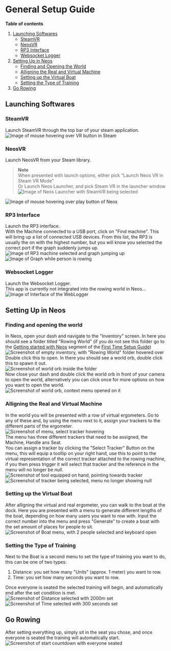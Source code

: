 # General Setup Guide

**Table of contents**
1. [Launching Softwares]()
    * [SteamVR]()
    * [NeosVR]()
    * [RP3 Interface]()
    * [Websocket Logger]()
2. [Setting Up in Neos]()
    * [Finding and Opening the World]()
    * [Alligning the Real and Virtual Machine]()
    * [Setting up the Virtual Boat]()
    * [Setting the Type of Training]()
3. [Go Rowing]()

## Launching Softwares

### SteamVR
Launch SteamVR through the top bar of your steam application.<br>
![Image of mouse hovering over VR button in Steam](/Images/SteamVRLaunch.png)

### NeosVR
Launch NeosVR from your Steam library.<br>
> **Note**<br>
> When presented with launch options, either pick "Launch Neos VR in Steam VR Mode"<br>
> Or Launch Neos Launcher, and pick Steam VR in the launcher window
> ![Image of Neos Launcher with SteamVR being selected](/Images/NeosVRLauncher.png)

![Image of mouse hovering over play button of Neos](/Images/NeosVRLaunchButton.png)

### RP3 Interface
Launch the RP3 interface.<br>
With the Machine connected to a USB port, click on "Find machine". This will bring up a list of connected USB devices. From this list, the RP3 is usually the on with the highest number, but you will know you selected the correct port if the graph suddenly jumps up.<br>
![Image of RP3 machine selected and graph jumping up](/Images/RP3InterfaceMachineSelected.png)<br>
![Image of Graph while person is rowing](/Images/RP3InterfaceRowing.png)

### Websocket Logger
Launch the Websocket Logger.<br>
This app is currently not integrated into the rowing world in Neos...
![Image of Interface of the WebLogger](/Images/WebsocketLoggerRunning.png)

## Setting Up in Neos

### Finding and opening the world
In Neos, open your dash and navigate to the "Inventory" screen. In here you should see a folder titled "Rowing World"
(if you do not see this folder go to the [Getting started with Neos](FirstTimeSetupGuide.md#getting-starter-with-neos) segment of the [First Time Setup Guide](FirstTimeSetupGuide.md))<br>
![Screenshot of empty inventory, with "Rowing World" folder hovered over](/Images/NeosVRInventoryWithFolder.png)<br>
Double click this to open.
In there you should see a world orb, double click this to spawn it out.<br>
![Screenshot of world orb inside the folder](/Images/NeosVROrbInFolder.png)<br>
Now close your dash and double click the world orb in front of your camera to open the world, alternatively you can click once for more options on how you want to open the world.<br>
![Screenshot of world orb, context menu opened on it](/Images/NeosVROrbContextMenu.png)

### Alligning the Real and Virtual Machine
In the world you will be presented with a row of virtual ergometers. Go to any of these and, by using the menu next to it, assign your trackers to the different parts of the ergometer.<br>
![Screenshot of menu, select tracker hovering](/Images/NeosVRSelectTrackerHover.png)<br>
The menu has three different trackers that need to be assigned, the Machine, Handle ans Seat.<br>
You can assign a tracker by clicking the "Select Tracker" Button on the menu, this will equip a tooltip on your right hand, use this to point to the virtual representation of the correct tracker attached to the rowing machine, if you then press trigger it will select that tracker and the reference in the menu will no longer be <i>null</i>.<br>
![Screenshot of tool equipped on hand, pointing towards tracker](/Images/NeosVRTrackerSelection.png)<br>
![Screenshot of tracker being selected, menu no longer showing null](/Images/NeosVRTrackersSelected.png)

### Setting up the Virtual Boat
After alligning the virtual and real ergometer, you can walk to the boat at the dock. Here you are presented with a menu to generate different lengths of the boat, depending on how many users you want to row with. Input the correct number into the menu and press "Generate" to create a boat with the set amount of places for people to sit.
![Screenshot of Boat menu, with 2 people selected and keyboard open](/Images/NeosVRRowerCountEdit.png)

### Setting the Type of Training
Next to the Boat is a second menu to set the type of training you want to do, this can be one of two types:<br>
1. Distance: you set how many "Units" (approx. 1 meter) you want to row.
2. Time: you set how many seconds you want to row.

Once everyone is seated the selected training will begin, and automatically end after the set condition is met.<br>
![Screenshot of Distance selected with 2000m set](/Images/NeosVRDistanceTraining.png)<br>
![Screenshot of Time selected with 300 seconds set](/Images/NeosVRTimeTraining.png)<br>

## Go Rowing
After setting everything up, simply sit in the seat you chose, and once everyone is seated the training will automatically start.
![Screenshot of start countdown with everyone seated](/Images/NeosVRTrainingStart.png)